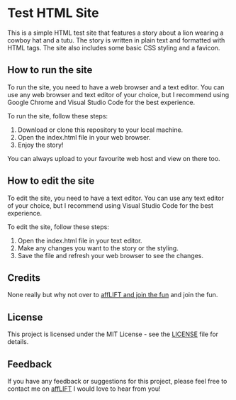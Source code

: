 # Test HTML Site

This is a simple HTML test site that features a story about a lion wearing a cowboy hat and a tutu. The story is written in plain text and formatted with HTML tags. The site also includes some basic CSS styling and a favicon.

## How to run the site

To run the site, you need to have a web browser and a text editor. You can use any web browser and text editor of your choice, but I recommend using Google Chrome and Visual Studio Code for the best experience.

To run the site, follow these steps:

1. Download or clone this repository to your local machine.
2. Open the index.html file in your web browser.
3. Enjoy the story!

You can always upload to your favourite web host and view on there too.

## How to edit the site

To edit the site, you need to have a text editor. You can use any text editor of your choice, but I recommend using Visual Studio Code for the best experience.

To edit the site, follow these steps:

1. Open the index.html file in your text editor.
2. Make any changes you want to the story or the styling.
3. Save the file and refresh your web browser to see the changes.

## Credits

None really but why not over to [affLIFT and join the fun](https://afflift.rocks/r/afflift) and join the fun.

## License

This project is licensed under the MIT License - see the [LICENSE](LICENSE) file for details.

## Feedback

If you have any feedback or suggestions for this project, please feel free to contact me on [affLIFT](https://afflift.rocks/r/afflift) I would love to hear from you!
